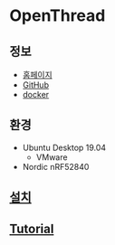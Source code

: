 
# OpenThread


## 정보

* [홈페이지](https://openthread.io/)
* [GitHub](https://github.com/openthread)
* [docker](https://www.docker.com/)


## 환경

* Ubuntu Desktop 19.04
  * VMware
* Nordic nRF52840


## [설치](installation.md)


## [Tutorial](tutorial.md)
